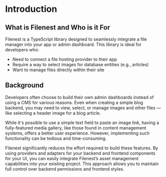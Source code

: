 # Introduction

## What is Filenest and Who is it For

Filenest is a TypeScript library designed to seamlessly integrate a file manager into your app or admin dashboard. This library is ideal for developers who:
- Need to connect a file hosting provider to their app
- Require a way to select images for database entities (e.g., articles)
- Want to manage files directly within their site

## Background

Developers often choose to build their own admin dashboards instead of using a CMS for various reasons. Even when creating a simple blog backend, you may need to view, select, or manage images and other files — like selecting a header image for a blog article.

While it's possible to use a simple text field to paste an image link, having a fully-featured media gallery, like those found in content management systems, offers a better user experience. However, implementing such functionality can be tedious and time-consuming.

Filenest significantly reduces the effort required to build these features. By using providers and adapters for your backend and frontend components for your UI, you can easily integrate Filenest’s asset management capabilities into your existing project. This approach allows you to maintain full control over backend permissions and frontend styles.